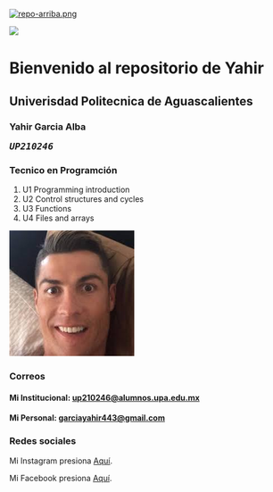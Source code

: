 [![repo-arriba.png](https://i.postimg.cc/WbgK5kG9/repo-arriba.png)](https://postimg.cc/KRcJz4sL)

<img src=(https://i.postimg.cc/WbgK5kG9/repo-arriba.png)](https://postimg.cc/KRcJz4sL) width="200">

# Bienvenido al repositorio de Yahir

## Univerisdad Politecnica de Aguascalientes 

### Yahir Garcia Alba <pre><em>UP210246</em>

### Tecnico en Programción 

<ol>
  <li>U1 Programming introduction</li>
  <li>U2 Control structures and cycles</li>
  <li>U3 Functions</li>
  <li>U4 Files and arrays</li>
</ol>


![Descripción de la imagen](/imagenes/images.jpeg)

### Correos 

#### Mi Institucional: up210246@alumnos.upa.edu.mx 

#### Mi Personal: garciayahir443@gmail.com


### Redes sociales 


Mi Instagram presiona [Aquí](https://www.instagram.com/yahir_alba_/). </p>
Mi Facebook presiona [Aquí](https://www.facebook.com/yahir.garciaalba/).

